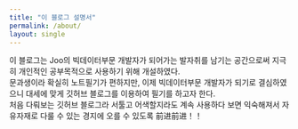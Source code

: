 ```yaml
---
title: "이 블로그 설명서"
permalink: /about/
layout: single
---
```


이 블로그는 Joo의 빅데이터부문 개발자가 되어가는 발자취를 남기는 공간으로써 지극히 개인적인
공부목적으로 사용하기 위해 개설하였다.  <br/>
문과생이라 확실히 노트필기가 편하지만, 이제 빅데이터부문 개발자가 되기로 결심하였으니 
대세에 맞게 깃허브 블로그를 이용하여 필기를 하고자 한다.  <br/>
처음 다뤄보는 깃허브 블로그라 서툴고 어색할지라도 계속 사용하다 보면 익숙해져서 
자유자재로 다룰 수 있는 경지에 오를 수 있도록 前进前进！！ 


